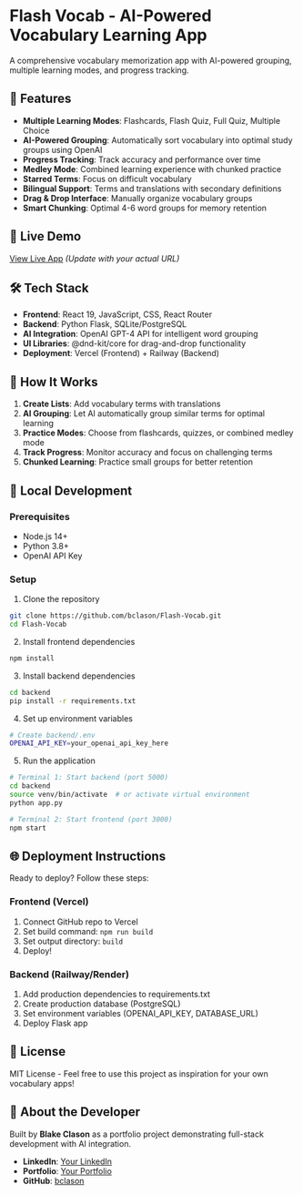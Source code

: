 # Flash Vocab - AI-Powered Vocabulary Learning App

A comprehensive vocabulary memorization app with AI-powered grouping, multiple learning modes, and progress tracking.

## 🌟 Features

- **Multiple Learning Modes**: Flashcards, Flash Quiz, Full Quiz, Multiple Choice
- **AI-Powered Grouping**: Automatically sort vocabulary into optimal study groups using OpenAI
- **Progress Tracking**: Track accuracy and performance over time  
- **Medley Mode**: Combined learning experience with chunked practice
- **Starred Terms**: Focus on difficult vocabulary
- **Bilingual Support**: Terms and translations with secondary definitions
- **Drag & Drop Interface**: Manually organize vocabulary groups
- **Smart Chunking**: Optimal 4-6 word groups for memory retention

## 🚀 Live Demo

[View Live App](https://flash-vocab.vercel.app) *(Update with your actual URL)*

## 🛠️ Tech Stack

- **Frontend**: React 19, JavaScript, CSS, React Router
- **Backend**: Python Flask, SQLite/PostgreSQL
- **AI Integration**: OpenAI GPT-4 API for intelligent word grouping
- **UI Libraries**: @dnd-kit/core for drag-and-drop functionality
- **Deployment**: Vercel (Frontend) + Railway (Backend)

## 📱 How It Works

1. **Create Lists**: Add vocabulary terms with translations
2. **AI Grouping**: Let AI automatically group similar terms for optimal learning
3. **Practice Modes**: Choose from flashcards, quizzes, or combined medley mode  
4. **Track Progress**: Monitor accuracy and focus on challenging terms
5. **Chunked Learning**: Practice small groups for better retention

## 🔧 Local Development

### Prerequisites
- Node.js 14+
- Python 3.8+
- OpenAI API Key

### Setup
1. Clone the repository
```bash
git clone https://github.com/bclason/Flash-Vocab.git
cd Flash-Vocab
```

2. Install frontend dependencies
```bash
npm install
```

3. Install backend dependencies
```bash
cd backend
pip install -r requirements.txt
```

4. Set up environment variables
```bash
# Create backend/.env
OPENAI_API_KEY=your_openai_api_key_here
```

5. Run the application
```bash
# Terminal 1: Start backend (port 5000)
cd backend
source venv/bin/activate  # or activate virtual environment
python app.py

# Terminal 2: Start frontend (port 3000)
npm start
```

## 🌐 Deployment Instructions

Ready to deploy? Follow these steps:

### Frontend (Vercel)
1. Connect GitHub repo to Vercel
2. Set build command: `npm run build`
3. Set output directory: `build`
4. Deploy!

### Backend (Railway/Render)
1. Add production dependencies to requirements.txt
2. Create production database (PostgreSQL)  
3. Set environment variables (OPENAI_API_KEY, DATABASE_URL)
4. Deploy Flask app

## 📄 License

MIT License - Feel free to use this project as inspiration for your own vocabulary apps!

## 🤝 About the Developer

Built by **Blake Clason** as a portfolio project demonstrating full-stack development with AI integration.

- **LinkedIn**: [Your LinkedIn](https://linkedin.com/in/yourprofile)
- **Portfolio**: [Your Portfolio](https://yourportfolio.com)
- **GitHub**: [bclason](https://github.com/bclason) 